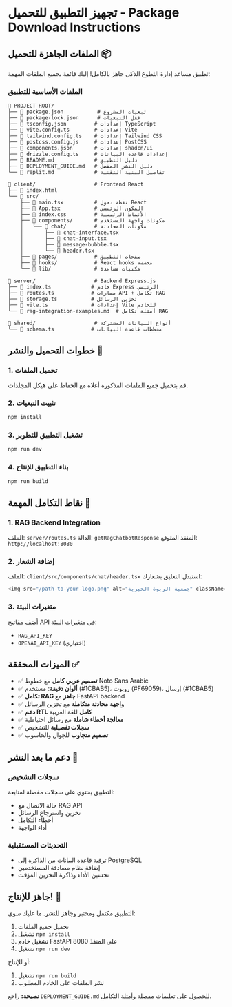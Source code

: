 # تجهيز التطبيق للتحميل - Package Download Instructions

## الملفات الجاهزة للتحميل 📦

تطبيق مساعد إدارة التطوع الذكي جاهز بالكامل! إليك قائمة بجميع الملفات المهمة:

### الملفات الأساسية للتطبيق
```
📁 PROJECT ROOT/
├── 📄 package.json           # تبعيات المشروع
├── 📄 package-lock.json      # قفل التبعيات
├── 📄 tsconfig.json         # إعدادات TypeScript
├── 📄 vite.config.ts        # إعدادات Vite
├── 📄 tailwind.config.ts    # إعدادات Tailwind CSS
├── 📄 postcss.config.js     # إعدادات PostCSS
├── 📄 components.json       # إعدادات shadcn/ui
├── 📄 drizzle.config.ts     # إعدادات قاعدة البيانات
├── 📄 README.md             # دليل التطبيق
├── 📄 DEPLOYMENT_GUIDE.md   # دليل النشر المفصل
└── 📄 replit.md             # تفاصيل البنية التقنية

📁 client/                   # Frontend React
├── 📄 index.html
└── 📁 src/
    ├── 📄 main.tsx          # نقطة دخول React
    ├── 📄 App.tsx           # المكون الرئيسي
    ├── 📄 index.css         # الأنماط الرئيسية
    ├── 📁 components/       # مكونات واجهة المستخدم
    │   └── 📁 chat/         # مكونات المحادثة
    │       ├── 📄 chat-interface.tsx
    │       ├── 📄 chat-input.tsx
    │       ├── 📄 message-bubble.tsx
    │       └── 📄 header.tsx
    ├── 📁 pages/            # صفحات التطبيق
    ├── 📁 hooks/            # React hooks مخصصة
    └── 📁 lib/              # مكتبات مساعدة

📁 server/                   # Backend Express.js
├── 📄 index.ts             # خادم Express الرئيسي
├── 📄 routes.ts            # مسارات API + تكامل RAG
├── 📄 storage.ts           # تخزين الرسائل
├── 📄 vite.ts              # إعدادات Vite للخادم
└── 📄 rag-integration-examples.md  # أمثلة تكامل RAG

📁 shared/                   # أنواع البيانات المشتركة
└── 📄 schema.ts            # مخططات قاعدة البيانات
```

## خطوات التحميل والنشر 🚀

### 1. تحميل الملفات
قم بتحميل جميع الملفات المذكورة أعلاه مع الحفاظ على هيكل المجلدات.

### 2. تثبيت التبعيات
```bash
npm install
```

### 3. تشغيل التطبيق للتطوير
```bash
npm run dev
```

### 4. بناء التطبيق للإنتاج
```bash
npm run build
```

## نقاط التكامل المهمة 🔌

### 1. RAG Backend Integration
الملف: `server/routes.ts`
الدالة: `getRagChatbotResponse`
المنفذ المتوقع: `http://localhost:8080`

### 2. إضافة الشعار
الملف: `client/src/components/chat/header.tsx`
استبدل التعليق بشعارك:
```typescript
<img src="/path-to-your-logo.png" alt="جمعية الربوة الخيرية" className="h-8" />
```

### 3. متغيرات البيئة
أضف مفاتيح API في متغيرات البيئة:
- `RAG_API_KEY`
- `OPENAI_API_KEY` (اختياري)

## الميزات المحققة ✅

- ✅ **تصميم عربي كامل** مع خطوط Noto Sans Arabic
- ✅ **ألوان دقيقة**: مستخدم (#1CBAB5)، روبوت (#F69059)، إرسال (#1CBAB5)
- ✅ **تكامل RAG جاهز** مع FastAPI backend
- ✅ **واجهة محادثة متكاملة** مع تخزين الرسائل
- ✅ **دعم RTL كامل** للغة العربية
- ✅ **معالجة أخطاء شاملة** مع رسائل احتياطية
- ✅ **سجلات تفصيلية** للتشخيص
- ✅ **تصميم متجاوب** للجوال والحاسوب

## دعم ما بعد النشر 🔧

### سجلات التشخيص
التطبيق يحتوي على سجلات مفصلة لمتابعة:
- حالة الاتصال مع RAG API
- تخزين واسترجاع الرسائل  
- أخطاء التكامل
- أداء الواجهة

### التحديثات المستقبلية
- ترقية قاعدة البيانات من الذاكرة إلى PostgreSQL
- إضافة نظام مصادقة المستخدمين
- تحسين الأداء وذاكرة التخزين المؤقت

## جاهز للإنتاج! 🎉

التطبيق مكتمل ومختبر وجاهز للنشر. ما عليك سوى:

1. تحميل جميع الملفات
2. تشغيل `npm install`
3. تشغيل خادم FastAPI على المنفذ 8080
4. تشغيل `npm run dev`

أو للإنتاج:
1. تشغيل `npm run build`
2. نشر الملفات على الخادم المطلوب

**نصيحة:** راجع `DEPLOYMENT_GUIDE.md` للحصول على تعليمات مفصلة وأمثلة التكامل.